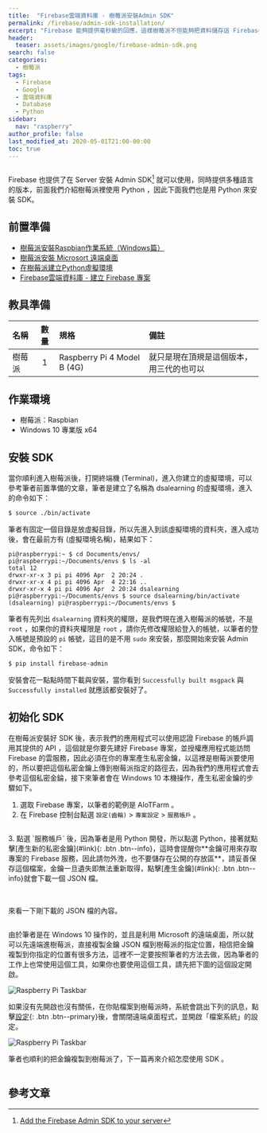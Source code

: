 ```yaml
---
title:  "Firebase雲端資料庫 - 樹莓派安裝Admin SDK"
permalink: /firebase/admin-sdk-installation/
excerpt: "Firebase 能夠提供毫秒級的回應，這樣樹莓派不但能夠把資料儲存這 Firebase 資料庫，同時不同的設備也能藉此溝通訊息，必要的條件就是安裝 Admin SDK了。"
header:
  teaser: assets/images/google/firebase-admin-sdk.png
search: false
categories: 
  - 樹莓派
tags:
  - Firebase
  - Google
  - 雲端資料庫
  - Database
  - Python
sidebar:
  nav: "raspberry"
author_profile: false
last_modified_at: 2020-05-01T21:00-00:00
toc: true
---
```

<figure class="align-center">
  <img src="{{ site.url }}{{ site.baseurl }}/assets/images/google/firebase-admin-sdk.png" alt="">
</figure> 

Firebase 也提供了在 Server 安裝 Admin SDK[^admin_sdk] 就可以使用，同時提供多種語言的版本，前面我們介紹樹莓派裡使用 Python ，因此下面我們也是用 Python 來安裝 SDK。

[^admin_sdk]: [Add the Firebase Admin SDK to your server](https://firebase.google.com/docs/admin/setup?authuser=1)

## 前置準備
* [樹莓派安裝Raspbian作業系統（Windows篇）](/aiot/raspberry-raspbian-1-installation/)
* [樹莓派安裝 Microsort 遠端桌面](/aiot/raspberry-raspbian-2-installation-xrdp/)
* [在樹莓派建立Python虛擬環境](/aiot/raspberry-pip3-create-env/)
* [Firebase雲端資料庫 - 建立 Firebase 專案](/databases/firebase-create-project/)

## 教具準備

| 名稱 | 數量 | 規格 | 備註 | 
|:-------|:-----:|:----|:-----| 
| 樹莓派 | 1 | Raspberry Pi 4 Model B (4G) | 就只是現在頂規是這個版本，用三代的也可以 |

## 作業環境
* 樹莓派：Raspbian
* Windows 10 專業版 x64

## 安裝 SDK
當你順利進入樹莓派後，打開終端機 (Terminal)，進入你建立的虛擬環境，可以參考筆者前置準備的文章，筆者是建立了名稱為 dsalearning 的虛擬環境，進入的命令如下：
```bash
$ source ./bin/activate
```
筆者有固定一個目錄是放虛擬目錄，所以先進入到該虛擬環境的資料夾，進入成功後，會在最前方有 (虛擬環境名稱)，結果如下：
```
pi@raspberrypi:~ $ cd Documents/envs/
pi@raspberrypi:~/Documents/envs $ ls -al
total 12
drwxr-xr-x 3 pi pi 4096 Apr  2 20:24 .
drwxr-xr-x 4 pi pi 4096 Apr  4 22:16 ..
drwxr-xr-x 4 pi pi 4096 Apr  2 20:24 dsalearning
pi@raspberrypi:~/Documents/envs $ source dsalearning/bin/activate
(dsalearning) pi@raspberrypi:~/Documents/envs $ 
```
筆者有先列出 `dsalearning` 資料夾的權限，是我們現在進入樹莓派的帳號，不是 `root` ，如果你的資料夾權限是 `root` ，請你先修改權限給登入的帳號，以筆者的登入帳號是預設的 `pi` 帳號，這目的是不用 `sudo` 來安裝，那麼開始來安裝 Admin SDK，命令如下：
```bash
$ pip install firebase-admin
```
安裝會花一點點時間下載與安裝，當你看到 `Successfully built msgpack` 與 `Successfully installed` 就應該都安裝好了。

## 初始化 SDK

在樹莓派安裝好 SDK 後，表示我們的應用程式可以使用認證 Firebase 的帳戶調用其提供的 API ，這個就是你要先建好 Firebase 專案，並授權應用程式能訪問 Firebase 的雲服務，因此必須在你的專案產生私密金鑰，以這裡是樹莓派要使用的，所以要把這個私密金鑰上傳到樹莓派指定的路徑去，因為我們的應用程式會去參考這個私密金錀，接下來筆者會在 Windows 10 本機操作，產生私密金鑰的步驟如下。

1. 選取 Firebase 專案，以筆者的範例是 AIoTFarm 。
2. 在 Firebase 控制台點選 `設定(齒輪)` > `專案設定` > `服務帳戶` 。
<figure class="align-center">
  <a href="/assets/images/google/firebase-admin-sdk-step1.png"><img src="{{ site.url }}{{ site.baseurl }}/assets/images/google/firebase-admin-sdk-step1.png" alt=""></a>
</figure> 
3. 點選 `服務帳戶` 後，因為筆者是用 Python 開發，所以點選 Python，接著就點擊[產生新的私密金鑰](#link){: .btn .btn--info}，這時會提醒你**金鑰可用來存取專案的 Firebase 服務，因此請勿外洩，也不要儲存在公開的存放區**，請妥善保存這個檔案，金鑰一旦遺失即無法重新取得，點擊[產生金鑰](#link){: .btn .btn--info}就會下載一個 JSON 檔。

<figure class="half">
  <a href="/assets/images/google/firebase-admin-sdk-step2.png"><img src="{{ site.url }}{{ site.baseurl }}/assets/images/google/firebase-admin-sdk-step2.png" alt=""></a>
  <a href="/assets/images/google/firebase-admin-sdk-step2-1.png"><img src="{{ site.url }}{{ site.baseurl }}/assets/images/google/firebase-admin-sdk-step2-1.png" alt=""></a>
</figure> 

來看一下剛下載的 JSON 檔的內容。
<figure class="align-center">
  <a href="/assets/images/google/firebase-admin-sdk-key-json.png"><img src="{{ site.url }}{{ site.baseurl }}/assets/images/google/firebase-admin-sdk-key-json.png" alt=""></a>
</figure> 

由於筆者是在 Windows 10 操作的，並且是利用 Microsoft 的遠端桌面，所以就可以先遠端進樹莓派，直接複製金鑰 JSON 檔到樹莓派的指定位置，相信把金鑰複製到你指定的位置有很多方法，這裡不一定要按照筆者的方法去做，因為筆者的工作上也常使用這個工具，如果你也要使用這個工具，請先把下圖的這個設定開啟。

<img src="{{ '/assets/images/google/firebase-admin-sdk-xrdp.png' | relative_url }}" alt="Raspberry Pi Taskbar">

如果沒有先開啟也沒有關係，在你貼檔案到樹莓派時，系統會跳出下列的訊息，點擊[設定](#link){: .btn .btn--primary}後，會關閉遠端桌面程式，並開啟「檔案系統」的設定。

<img src="{{ '/assets/images/google/firebase-admin-sdk-xrdp1.png' | relative_url }}" alt="Raspberry Pi Taskbar">

筆者也順利的把金鑰複製到樹莓派了，下一篇再來介紹怎麼使用 SDK 。

<figure class="align-center">
  <a href="/assets/images/google/firebase-admin-sdk-key-json-pi.png"><img src="{{ site.url }}{{ site.baseurl }}/assets/images/google/firebase-admin-sdk-key-json-pi.png" alt=""></a>
</figure> 

## 參考文章